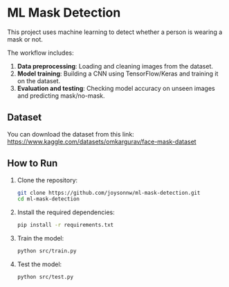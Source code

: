 # ML Mask Detection

This project uses machine learning to detect whether a person is wearing a mask or not.

The workflow includes:
1. **Data preprocessing**: Loading and cleaning images from the dataset.
2. **Model training**: Building a CNN using TensorFlow/Keras and training it on the dataset.
3. **Evaluation and testing**: Checking model accuracy on unseen images and predicting mask/no-mask.

## Dataset
You can download the dataset from this link:  
https://www.kaggle.com/datasets/omkargurav/face-mask-dataset


## How to Run

1. Clone the repository:
   ```bash
   git clone https://github.com/joysonnw/ml-mask-detection.git
   cd ml-mask-detection
2. Install the required dependencies:
   ```bash
   pip install -r requirements.txt
4. Train the model:
   ```bash
   python src/train.py
5. Test the model:
   ```bash
   python src/test.py

